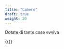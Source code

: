 ```yaml
---
title: "Camere"
draft: true
weight: 20
---
```

Dotate di tante cose evviva

{{<gallery dir="/images/gallery/">}}
